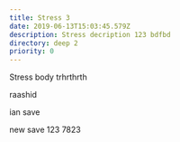 ```yaml
---
title: Stress 3
date: 2019-06-13T15:03:45.579Z
description: Stress decription 123 bdfbd
directory: deep 2
priority: 0
---
```

Stress body trhrthrth

raashid

ian save

new save 123 7823

